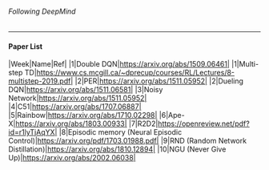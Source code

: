 ###### Following DeepMind

- - -

#### Paper List

|Week|Name|Ref|
|1|Double DQN|https://arxiv.org/abs/1509.06461|
|1|Multi-step TD|https://www.cs.mcgill.ca/~dprecup/courses/RL/Lectures/8-multistep-2019.pdf|
|2|PER|https://arxiv.org/abs/1511.05952|
|2|Dueling DQN|https://arxiv.org/abs/1511.06581|
|3|Noisy Network|https://arxiv.org/abs/1511.05952|
|4|C51|https://arxiv.org/abs/1707.06887|
|5|Rainbow|https://arxiv.org/abs/1710.02298|
|6|Ape-X|https://arxiv.org/abs/1803.00933|
|7|R2D2|https://openreview.net/pdf?id=r1lyTjAqYX|
|8|Episodic memory (Neural Episodic Control)|https://arxiv.org/pdf/1703.01988.pdf|
|9|RND (Random Network Distillation)|https://arxiv.org/abs/1810.12894|
|10|NGU (Never Give Up)|https://arxiv.org/abs/2002.06038|
